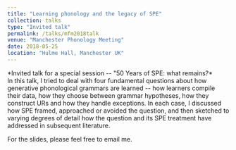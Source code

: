 ```yaml
---
title: "Learning phonology and the legacy of SPE"
collection: talks
type: "Invited talk"
permalink: /talks/mfm2018talk
venue: "Manchester Phonology Meeting"
date: 2018-05-25
location: "Hulme Hall, Manchester UK"
---
```

<div class="amtText" markdown="1">
*Invited talk for a special session -- "50 Years of SPE: what remains?*
</div>

<div class="amtText" markdown="1">
In this talk, I tried to deal with four fundamental questions about how generative phonological grammars are learned -- how learners compile their data, how they choose between grammar hypotheses, how they construct URs and how they handle exceptions. In each case, I discussed how SPE framed, approached or avoided the question, and then sketched to varying degrees of detail how the question and its SPE treatment have addressed in subsequent literature.

For the slides, please feel free to email me. 
</div>
